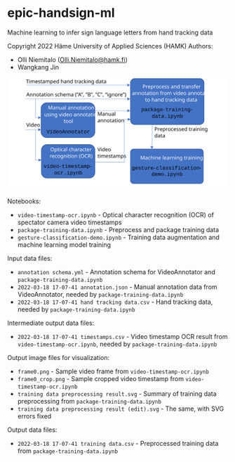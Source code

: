 # epic-handsign-ml
Machine learning to infer sign language letters from hand tracking data

Copyright 2022 Häme University of Applied Sciences (HAMK)
Authors:
- Olli Niemitalo (Olli.Niemitalo@hamk.fi)
- Wangkang Jin

<img alt="Preprocessing worklfow" src="preprocessing workflow.svg"/>

Notebooks:
- `video-timestamp-ocr.ipynb` - Optical character recognition (OCR) of spectator camera video timestamps
- `package-training-data.ipynb` - Preprocess and package training data
- `gesture-classification-demo.ipynb` - Training data augmentation and machine learning model training

Input data files:
- `annotation schema.yml` - Annotation schema for VideoAnnotator and `package-training-data.ipynb`
- `2022-03-18 17-07-41 annotation.json` - Manual annotation data from VideoAnnotator, needed by `package-training-data.ipynb`
- `2022-03-18 17-07-41 hand tracking data.csv` - Hand tracking data, needed by `package-training-data.ipynb`

Intermediate output data files:
- `2022-03-18 17-07-41 timestamps.csv` - Video timestamp OCR result from `video-timestamp-ocr.ipynb`, needed by `package-training-data.ipynb`

Output image files for visualization:
- `frame0.png` - Sample video frame from `video-timestamp-ocr.ipynb`
- `frame0_crop.png` - Sample cropped video timestamp from `video-timestamp-ocr.ipynb`
- `training data preprocessing result.svg` - Summary of training data preprocessing from `package-training-data.ipynb`
- `training data preprocessing result (edit).svg` - The same, with SVG errors fixed

Output data files:
- `2022-03-18 17-07-41 training data.csv` - Preprocessed training data from `package-training-data.ipynb`
